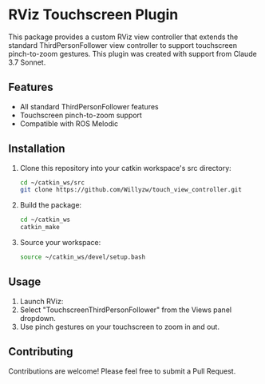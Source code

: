 # RViz Touchscreen Plugin
This package provides a custom RViz view controller that extends the standard ThirdPersonFollower view controller to support touchscreen pinch-to-zoom gestures. This plugin was created with support from Claude 3.7 Sonnet.

## Features
- All standard ThirdPersonFollower features
- Touchscreen pinch-to-zoom support
- Compatible with ROS Melodic

## Installation
1. Clone this repository into your catkin workspace's src directory:
   ```bash
   cd ~/catkin_ws/src
   git clone https://github.com/Willyzw/touch_view_controller.git
   ```
2. Build the package:
   ```bash
   cd ~/catkin_ws
   catkin_make
   ```
3. Source your workspace:
   ```bash
   source ~/catkin_ws/devel/setup.bash
   ```

## Usage
1. Launch RViz:
2. Select "TouchscreenThirdPersonFollower" from the Views panel dropdown.
3. Use pinch gestures on your touchscreen to zoom in and out.

## Contributing
Contributions are welcome! Please feel free to submit a Pull Request.
